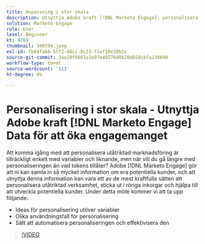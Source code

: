 ```yaml
---
title: Anpassning i stor skala
description: Utnyttja Adobe kraft [!DNL Marketo Engage], personalisera bortom tokens.
solution: Marketo Engage
role: User
level: Beginner
kt: 9769
thumbnail: 340594.jpeg
exl-id: fb04fab6-5ff2-48cc-8c23-f1ef10e18b2c
source-git-commit: 3ae20f0861a3a97e40276d8b20d858cbfa238698
workflow-type: tm+mt
source-wordcount: '113'
ht-degree: 0%

---
```


# Personalisering i stor skala - Utnyttja Adobe kraft [!DNL Marketo Engage] Data för att öka engagemanget

Att komma igång med att personalisera utåtriktad marknadsföring är tillräckligt enkelt med variabler och liknande, men när vill du gå längre med personaliseringen än vad tokens tillåter? Adobe [!DNL Marketo Engage] gör att ni kan samla in så mycket information om era potentiella kunder, och att utnyttja denna information kan vara ett av de mest kraftfulla sätten att personalisera utåtriktad verksamhet, sticka ut i röriga inkorgar och hjälpa till att utveckla potentiella kunder. Under detta möte kommer vi att ta upp följande:

* Ideas för personalisering utöver variabler
* Olika användningsfall för personalisering
* Sätt att automatisera personaliseringen och effektivisera den

>[!VIDEO](https://video.tv.adobe.com/v/340594/?quality=12&learn=on)
